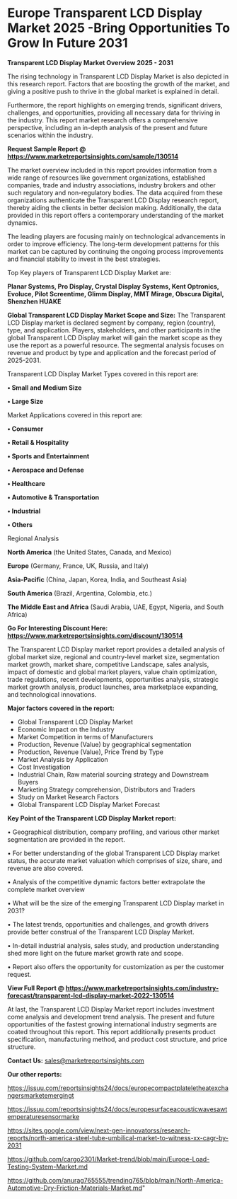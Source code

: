 # Europe Transparent LCD Display Market 2025 -Bring Opportunities To Grow In Future 2031

<Strong> Transparent LCD Display Market Overview 2025 - 2031</strong>

The rising technology in Transparent LCD Display Market is also depicted in this research report. Factors that are boosting the growth of the market, and giving a positive push to thrive in the global market is explained in detail.

Furthermore, the report highlights on emerging trends, significant drivers, challenges, and opportunities, providing all necessary data for thriving in the industry. This report market research offers a comprehensive perspective, including an in-depth analysis of the present and future scenarios within the industry.

<strong>Request Sample Report @ <a href=https://www.marketreportsinsights.com/sample/130514>https://www.marketreportsinsights.com/sample/130514</a></strong>

The market overview included in this report provides information from a wide range of resources like government organizations, established companies, trade and industry associations, industry brokers and other such regulatory and non-regulatory bodies. The data acquired from these organizations authenticate the Transparent LCD Display research report, thereby aiding the clients in better decision making. Additionally, the data provided in this report offers a contemporary understanding of the market dynamics.

The leading players are focusing mainly on technological advancements in order to improve efficiency. The long-term development patterns for this market can be captured by continuing the ongoing process improvements and financial stability to invest in the best strategies.

Top Key players of Transparent LCD Display Market are:

<strong>Planar Systems, Pro Display, Crystal Display Systems, Kent Optronics, Evoluce, Pilot Screentime, Glimm Display, MMT Mirage, Obscura Digital, Shenzhen HUAKE</strong>

<strong><b>Global Transparent LCD Display Market Scope and Size:</b></strong>
The Transparent LCD Display market is declared segment by company, region (country), type, and application. Players, stakeholders, and other participants in the global Transparent LCD Display market will gain the market scope as they use the report as a powerful resource. The segmental analysis focuses on revenue and product by type and application and the forecast period of 2025-2031.

Transparent LCD Display Market Types covered in this report are:

<strong>• Small and Medium Size

• Large Size</strong>

Market Applications covered in this report are:

<strong>• Consumer

• Retail & Hospitality

• Sports and Entertainment

• Aerospace and Defense

• Healthcare

• Automotive & Transportation

• Industrial

• Others</strong> 

Regional Analysis

<strong>North America</strong> (the United States, Canada, and Mexico)

<strong>Europe</strong> (Germany, France, UK, Russia, and Italy)

<strong>Asia-Pacific</strong> (China, Japan, Korea, India, and Southeast Asia)

<strong>South America</strong> (Brazil, Argentina, Colombia, etc.)

<strong>The Middle East and Africa</strong> (Saudi Arabia, UAE, Egypt, Nigeria, and South Africa)

<strong>Go For Interesting Discount Here: <a href=https://www.marketreportsinsights.com/discount/130514>https://www.marketreportsinsights.com/discount/130514</a></strong>

The Transparent LCD Display market report provides a detailed analysis of global market size, regional and country-level market size, segmentation market growth, market share, competitive Landscape, sales analysis, impact of domestic and global market players, value chain optimization, trade regulations, recent developments, opportunities analysis, strategic market growth analysis, product launches, area marketplace expanding, and technological innovations.

<strong><b>Major factors covered in the report:</b></strong>
<ul>
  <li>Global Transparent LCD Display Market </li>
  <li>Economic Impact on the Industry</li>
  <li>Market Competition in terms of Manufacturers</li>
  <li>Production, Revenue (Value) by geographical segmentation</li>
  <li>Production, Revenue (Value), Price Trend by Type</li>
  <li>Market Analysis by Application</li>
  <li>Cost Investigation</li>
  <li>Industrial Chain, Raw material sourcing strategy and Downstream Buyers</li>
  <li>Marketing Strategy comprehension, Distributors and Traders</li>
  <li>Study on Market Research Factors</li>
  <li>Global Transparent LCD Display Market Forecast</li>
</ul>

<strong><b>Key Point of the Transparent LCD Display Market report:</b></strong>

• Geographical distribution, company profiling, and various other market segmentation are provided in the report.

• For better understanding of the global Transparent LCD Display market status, the accurate market valuation which comprises of size, share, and revenue are also covered.

• Analysis of the competitive dynamic factors better extrapolate the complete market overview

• What will be the size of the emerging Transparent LCD Display market in 2031?

• The latest trends, opportunities and challenges, and growth drivers provide better construal of the Transparent LCD Display Market.

• In-detail industrial analysis, sales study, and production understanding shed more light on the future market growth rate and scope.

• Report also offers the opportunity for customization as per the customer request.

<strong><b>View Full Report @ <a href=https://www.marketreportsinsights.com/industry-forecast/transparent-lcd-display-market-2022-130514>https://www.marketreportsinsights.com/industry-forecast/transparent-lcd-display-market-2022-130514</a></b></strong>


At last, the Transparent LCD Display Market report includes investment come analysis and development trend analysis. The present and future opportunities of the fastest growing international industry segments are coated throughout this report. This report additionally presents product specification, manufacturing method, and product cost structure, and price structure.

<strong>Contact Us:</strong>
sales@marketreportsinsights.com

<strong>Our other reports:</strong>

<a href=https://issuu.com/reportsinsights24/docs/europecompactplateletheatexchangersmarketemergingt>https://issuu.com/reportsinsights24/docs/europecompactplateletheatexchangersmarketemergingt</a>

<a href=https://issuu.com/reportsinsights24/docs/europesurfaceacousticwavesawtemperaturesensormarke>https://issuu.com/reportsinsights24/docs/europesurfaceacousticwavesawtemperaturesensormarke</a>

<a href=https://sites.google.com/view/next-gen-innovatorss/research-reports/north-america-steel-tube-umbilical-market-to-witness-xx-cagr-by-2031>https://sites.google.com/view/next-gen-innovatorss/research-reports/north-america-steel-tube-umbilical-market-to-witness-xx-cagr-by-2031</a>

<a href=https://github.com/cargo2301/Market-trend/blob/main/Europe-Load-Testing-System-Market.md>https://github.com/cargo2301/Market-trend/blob/main/Europe-Load-Testing-System-Market.md</a>

<a href=https://github.com/anurag765555/trending765/blob/main/North-America-Automotive-Dry-Friction-Materials-Market.md>https://github.com/anurag765555/trending765/blob/main/North-America-Automotive-Dry-Friction-Materials-Market.md</a>"
